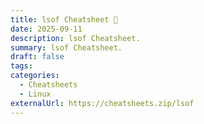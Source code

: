 ```yaml
---
title: lsof Cheatsheet 🔗
date: 2025-09-11
description: lsof Cheatsheet.
summary: lsof Cheatsheet.
draft: false
tags:
categories:
  - Cheatsheets
  - Linux
externalUrl: https://cheatsheets.zip/lsof
---
```

